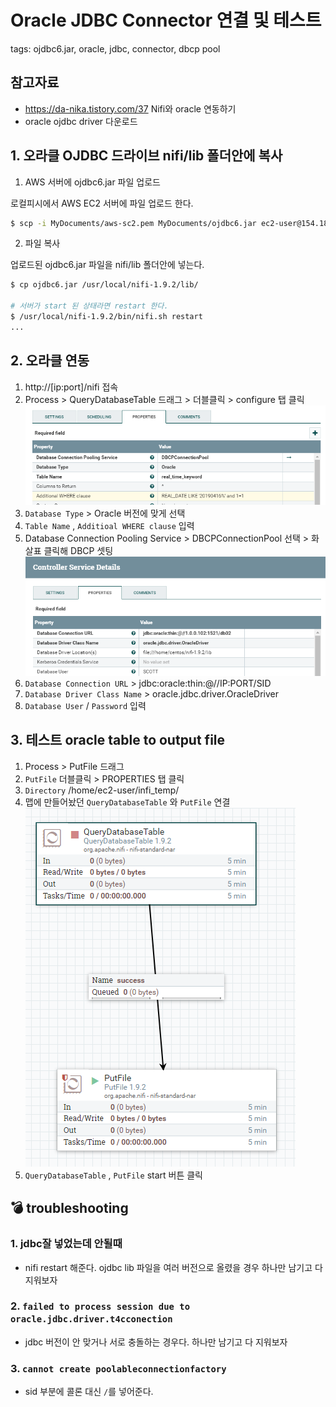 # Oracle JDBC Connector 연결 및 테스트

tags: ojdbc6.jar, oracle, jdbc, connector, dbcp pool

## 참고자료
- https://da-nika.tistory.com/37  Nifi와 oracle 연동하기
- oracle ojdbc driver 다운로드

## 1. 오라클 OJDBC 드라이브 nifi/lib 폴더안에 복사
    
1. AWS 서버에 ojdbc6.jar 파일 업로드

로컬피시에서 AWS EC2 서버에 파일 업로드 한다. 
```bash
$ scp -i MyDocuments/aws-sc2.pem MyDocuments/ojdbc6.jar ec2-user@154.180.93.83:~/ 
```

2. 파일 복사

업로드된 ojdbc6.jar 파일을 nifi/lib 폴더안에 넣는다.
```bash
$ cp ojdbc6.jar /usr/local/nifi-1.9.2/lib/

# 서버가 start 된 상태라면 restart 한다.
$ /usr/local/nifi-1.9.2/bin/nifi.sh restart
...

```
## 2. 오라클 연동
1. http://[ip:port]/nifi 접속
2. Process > QueryDatabaseTable 드래그 > 더블클릭 > configure 탭 클릭
![DB jdbc 셋팅](./images/nifi-databasecontrollerservice-properties.png)
3. `Database Type` > Oracle 버전에 맞게 선택
4. `Table Name` , `Additioal WHERE clause` 입력
5. Database Connection Pooling Service  > DBCPConnectionPool 선택 > 화살표 클릭해 DBCP 셋팅
![오라클 DBCP 셋팅](./images/infi-oracle-dbcpconnectionpool-properties.png)
6. `Database Connection URL` > jdbc:oracle:thin:@//IP:PORT/SID
7. `Database Driver Class Name` > oracle.jdbc.driver.OracleDriver
8. `Database User` / `Password` 입력


## 3. 테스트 oracle table to output file
1. Process > PutFile 드래그
1. `PutFile` 더블클릭 > PROPERTIES 탭 클릭
1. `Directory` /home/ec2-user/infi_temp/
1. 맵에 만들어놨던 `QueryDatabaseTable` 와 `PutFile` 연결
![테이블 데이터 파일로 떨어뜨리기](./images/nifi-relation-querytoputfile.png)
1. `QueryDatabaseTable` , `PutFile` start 버튼 클릭


## :bomb: troubleshooting

### 1. jdbc잘 넣었는데 안될때 
- nifi restart 해준다. ojdbc lib 파일을 여러 버전으로 올렸을 경우 하나만 남기고 다 지워보자

### 2. `failed to process session due to oracle.jdbc.driver.t4cconection`
- jdbc 버전이 안 맞거나 서로 충돌하는 경우다. 하나만 남기고 다 지워보자

### 3. `cannot create poolableconnectionfactory`
- sid 부분에 콜론 대신 `/`를 넣어준다.



 



